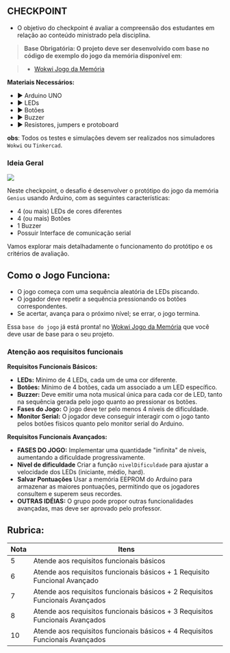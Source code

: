 ## CHECKPOINT

- O objetivo do checkpoint é avaliar a compreensão dos estudantes em relação ao conteúdo ministrado pela disciplina.

> **Base Obrigatória: O projeto deve ser desenvolvido com base no código de exemplo do jogo da memória disponível em**:
>
<!-- >   - [Código base Jogo da Memória](jogomemoria/jogomemoria.ino) -->
>   - [Wokwi Jogo da Memória](https://wokwi.com/projects/409559148540388353)

**Materiais Necessários:**
    
- ▶️ Arduino UNO
- ▶️ LEDs
- ▶️ Botões
- ▶️ Buzzer
- ▶️ Resistores, jumpers e protoboard

**obs**: Todos os testes e simulações devem ser realizados nos simuladores` Wokwi` ou `Tinkercad`.

### Ideia Geral

![](https://a-static.mlcdn.com.br/800x560/brinquedo-jogo-de-memoria-genius-original-estrela/brinquedos4fun/getl-02/39032d051bde243d3c66f081141c1ee9.jpg)

Neste checkpoint, o desafio é desenvolver o protótipo do jogo da memória `Genius` usando Arduino, com as seguintes características:

- 4 (ou mais) LEDs de cores diferentes
- 4 (ou mais) Botões
- 1 Buzzer
- Possuir Interface de comunicação serial

Vamos explorar mais detalhadamente o funcionamento do protótipo e os critérios de avaliação.

## Como o Jogo Funciona:

- O jogo começa com uma sequência aleatória de LEDs piscando.
- O jogador deve repetir a sequência pressionando os botões correspondentes.
- Se acertar, avança para o próximo nível; se errar, o jogo termina.

Essa `base do jogo` já está pronta! no [Wokwi Jogo da Memória](https://wokwi.com/projects/409559148540388353) que você deve usar de base para o seu projeto. 

### Atenção aos requisitos funcionais

**Requisitos Funcionais Básicos:**

- **LEDs:** Mínimo de 4 LEDs, cada um de uma cor diferente.
- **Botões:** Mínimo de 4 botões, cada um associado a um LED específico.
- **Buzzer:** Deve emitir uma nota musical única para cada cor de LED, tanto na sequência gerada pelo jogo quanto ao pressionar os botões.
- **Fases do Jogo:** O jogo deve ter pelo menos 4 níveis de dificuldade.
- **Monitor Serial:** O jogador deve conseguir interagir com o jogo tanto pelos botões físicos quanto pelo monitor serial do Arduino.

**Requisitos Funcionais Avançados:**

- **FASES DO JOGO:** Implementar uma quantidade "infinita" de níveis, aumentando a dificuldade progressivamente.
- **Nivel de dificuldade** Criar a função `nivelDificuldade` para ajustar a velocidade dos LEDs (iniciante, médio, hard).
- **Salvar Pontuações** Usar a memória EEPROM do Arduino para armazenar as maiores pontuações, permitindo que os jogadores consultem e superem seus recordes.
- **OUTRAS IDÉIAS:** O grupo pode propor outras funcionalidades avançadas, mas deve ser aprovado pelo professor.
<!-- 
### Construindo uma Caixa Personalizada:

- **Caixa:** Utilize o site [https://www.festi.info/boxes.py/](https://www.festi.info/boxes.py/) para criar uma caixa personalizada para o seu protótipo, de forma simples, online e gratuita.

![](genius-arduino.jpeg)

> **Links úteis para criar seu case:**

>    - [Manual do Mundo](https://www.youtube.com/watch?v=BwU0hSmWYdA&ab_channel=ManualdoMundo)
>    - [Angelo Conti](https://www.youtube.com/watch?v=4cI-WXnPCzU&ab_channel=AngeloConti)
>    - [Maker Space 307](https://www.youtube.com/watch?v=1wWAfO6k0t4&t=391s&ab_channel=MakerSpace307)
>    - [Smoke & Mirrors](https://www.youtube.com/watch?v=8q7HpDpOJ1U)

- **Especificações para Máquina CNC:** Selecione a espessura de 3mm para o MDF. -->

## **Rubrica:**

| Nota | Itens |
|------|-------|
| 5    | Atende aos requisitos funcionais básicos |
| 6    | Atende aos requisitos funcionais básicos + 1 Requisito Funcional Avançado |
| 7    | Atende aos requisitos funcionais básicos + 2 Requisitos Funcionais Avançados |
| 8   | Atende aos requisitos funcionais básicos + 3 Requisitos Funcionais Avançados |
| 10   | Atende aos requisitos funcionais básicos + 4 Requisitos Funcionais Avançados |
